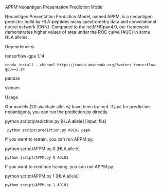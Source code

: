 APPM:Neoantigen Presentation Prediction Model

Neoantigen Presentation Prediction Model, named APPM, is a neoantigen predictor build by HLA-peptides mass spectrometry data and convolutional neural network (CNN). Compared to the netMHCpan4.0, our framework demonstrates higher values of area under the ROC curve (AUC) in some HLA alleles.

Dependencies

tensorflow-gpu 1.14

    conda install --channel https://conda.anaconda.org/fwaters tensorflow-gpu==1.14

pandas

sklearn

Usage


Our models (20 availbale alleles) have been trained. If just for prediction neoantigens, you can run the prediction.py directly.

python script/prediction.py [HLA allele] [input_file]
     
     python script/prediction.py A0101 pep9

If you want to retrain, you can run APPM.py.

python script/APPM.py 0 [HLA allele]
    
    python script/APPM.py 0 A0101

If you want to continue training, you can run APPM.py.

python script/APPM.py 1 [HLA allele]
    
    python script/APPM.py 1 A0101
